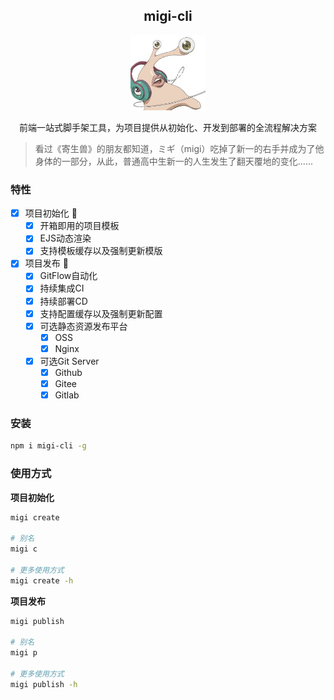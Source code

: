 
<div align="center">
  <h2>migi-cli</h2>
  <img src="https://raw.githubusercontent.com/tian0o0/pic/master/20220708212912.png" width="120" />
  <p>前端一站式脚手架工具，为项目提供从初始化、开发到部署的全流程解决方案</p>
</div>

> 看过《寄生兽》的朋友都知道，ミギ（migi）吃掉了新一的右手并成为了他身体的一部分，从此，普通高中生新一的人生发生了翻天覆地的变化......

### 特性
- [x] 项目初始化 :tada: 
  - [x] 开箱即用的项目模板
  - [x] EJS动态渲染
  - [x] 支持模板缓存以及强制更新模版
- [x] 项目发布 :tada: 
  - [x] GitFlow自动化
  - [x] 持续集成CI
  - [x] 持续部署CD
  - [x] 支持配置缓存以及强制更新配置
  - [x] 可选静态资源发布平台
    - [x] OSS
    - [x] Nginx
  - [x] 可选Git Server
    - [x] Github
    - [x] Gitee
    - [x] Gitlab

### 安装
```sh
npm i migi-cli -g
```
### 使用方式

**项目初始化**
```sh
migi create

# 别名
migi c

# 更多使用方式
migi create -h
```
**项目发布**
```sh
migi publish

# 别名
migi p

# 更多使用方式
migi publish -h
```


